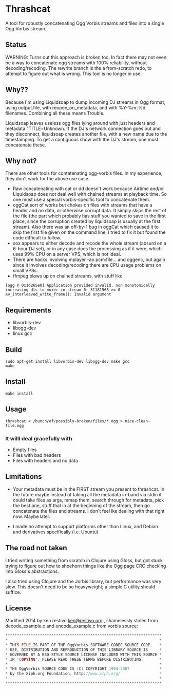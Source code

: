 # Thrashcat

A tool for robustly concatenating Ogg Vorbis streams and files into a single Ogg Vorbis stream.

## Status

WARNING: Turns out this approach is broken too. In fact there may not even be a way to concatenate ogg streams with 100% reliability, without decoding/recoding. The rewrite branch is the a from-scratch redo, to attempt to figure out what is wrong. This tool is no longer in use.

## Why??

Because I'm using Liquidsoap to dump incoming DJ streams in Ogg format, using output.file, with reopen_on_metadata, and with %Y-%m-%d filenames. Combining all these means Trouble.

Liquidsoap leaves useless ogg files lying around with just headers and metadata "TITLE=Unknown. If the DJ's network connection goes out and they disconnect, liquidsoap creates another file, with a new name due to the timestamping. To get a contiguous show with the DJ's stream, one must concatenate these. 

## Why not?

There are other tools for contatenating ogg-vorbis files. In my experience, they don't work for the above use case.

- Raw concatenating with cat or dd doesn't work because Airtime and/or Liquidsoap does not deal well with chained streams at playback time. So one must use a special vorbis-specific tool to concatenate them. 
- oggCat sort of works but chokes on files with streams that have a header and no data, or otherwise corrupt data. It simply skips the rest of the file (the part which probably has stuff you wanted to save in the first place, since the corruption created by liquidsoap is usually at the first stream). Also there was an off-by-1 bug in oggCat which  caused it to skip the first file given on the command line; I tried to fix it but found the code difficult to follow.
- sox appears to either decode and recode the whole stream (absurd on a 6-hour DJ set), or in any case does the processing as if it were, which uses 99% CPU on a server VPS, which is not ideal.
- There are hacks involving mplayer -ao pcm:file... and oggenc, but again since it involves decoding/recoding there are CPU usage problems on small VPSs.
- ffmpeg blows up on chained streams, with stuff like
```
[ogg @ 0x1d265e0] Application provided invalid, non monotonically increasing dts to muxer in stream 0: 31181568 >= 0
av_interleaved_write_frame(): Invalid argument
```

## Requirements

- libvorbis-dev
- libogg-dev
- linux gcc

## Build

	sudo apt-get install libvorbis-dev libogg-dev make gcc
	make

## Install

	make install


## Usage

	thrashcat < /bunch/of/possibly-broken/files/*.ogg > nice-clean-file.ogg


### It willl deal gracefully with
- Empty files
- Files with bad headers
- Files with headers and no data


## Limitations

- Your metadata must be in the FIRST stream you present to thrashcat. In the future maybe instead of taking all the metadata in-band via stdin it could take files as args, mmap them, search through for metadata, pick the best one, stuff that in at the beginning of the stream, then go concatenate the files and streams. I don't feel ike dealing with that right now. Maybe later.

- I made no attempt to support platforms other than Linux, and Debian and derivatives specifically (i.e. Ubuntu)

## The road not taken

I tried writing something from scratch in Clojure using Gloss, but got stuck trying to figure out how to shoehorn things like the Ogg page CRC checking into Gloss's abstractions.

I also tried using Clojure and the Jorbis library, but performance was very slow. This doesn't need to be so heavyweight; a simple C utility should suffice.

## License

Modified 2014 by ken restivo <ken@restivo.org> , shamelessly stolen from decode_example.c and encode_example.c from vorbis source:

```c
********************************************************************
*                                                                  *
* THIS FILE IS PART OF THE OggVorbis SOFTWARE CODEC SOURCE CODE.   *
* USE, DISTRIBUTION AND REPRODUCTION OF THIS LIBRARY SOURCE IS     *
* GOVERNED BY A BSD-STYLE SOURCE LICENSE INCLUDED WITH THIS SOURCE *
* IN 'COPYING'. PLEASE READ THESE TERMS BEFORE DISTRIBUTING.       *
*                                                                  *
* THE OggVorbis SOURCE CODE IS (C) COPYRIGHT 1994-2007             *
* by the Xiph.org Foundation, http://www.xiph.org/                 *
*                                                                  *
********************************************************************
```


